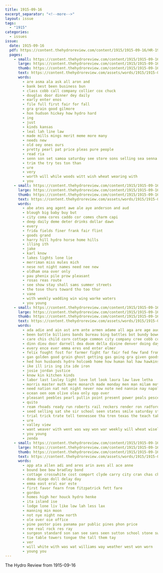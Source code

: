 ```yaml
---
title: 1915-09-16
excerpt_separator: "<!--more-->"
layout: issue
tags:
  - "1915"
categories:
  - issues
issue:
  date: 1915-09-16
  pdf: https://content.thehydroreview.com/content/1915/1915-09-16/HR-1915-09-16.pdf
  pages:
    - small: https://content.thehydroreview.com/content/1915/1915-09-16/small/HR-1915-09-16-01.jpg
      large: https://content.thehydroreview.com/content/1915/1915-09-16/large/HR-1915-09-16-01.jpg
      thumb: https://content.thehydroreview.com/content/1915/1915-09-16/thumbnails/HR-1915-09-16-01.jpg
      text: https://content.thehydroreview.com/assets/words/1915/1915-09-16/HR-1915-09-16-01.txt
      words:
        - are asma ala ask all aron and
        - bank best been business bun
        - class cobb call company collier cox chuck
        - douglas door dinner dey daily
        - early enter enos
        - file full first fair for fall
        - gra grain good gilmore
        - hon hudson hickey how hydro hard
        - ing
        - just
        - kinds kansas
        - leal lah line law
        - made mills mings merit meme more many
        - needs new
        - old oey ones ours
        - pretty pearl pat price pleas pure people
        - read ria
        - senn son set samoa saturday see store sons selling sea senna sunday
        - trim the try tes ton than
        - ure
        - very
        - worth will while woods witt wish wheat wearing with
        - you
    - small: https://content.thehydroreview.com/content/1915/1915-09-16/small/HR-1915-09-16-02.jpg
      large: https://content.thehydroreview.com/content/1915/1915-09-16/large/HR-1915-09-16-02.jpg
      thumb: https://content.thehydroreview.com/content/1915/1915-09-16/thumbnails/HR-1915-09-16-02.jpg
      text: https://content.thehydroreview.com/assets/words/1915/1915-09-16/HR-1915-09-16-02.txt
      words:
        - abe ates ang agent awe ale aye anderson and aud
        - blough big baby buy but
        - city coma cores caddo cor comes charm capi
        - deep daily deme deter drinks dollar dawn
        - every
        - frida fields finer frank fair flint
        - goods grand
        - harry hill hydro horse home hills
        - illing ith
        - jake
        - karl know
        - lakes lights lone lie
        - merriman miss mules mich
        - nese not night names need nee new
        - oldham ona over only
        - pau phenix pile prow pleasant
        - rosas reas route
        - see show stay shall sams summer streets
        - the tose thurs toward tho too thur
        - vane
        - with weekly wadding win wing warke waters
        - you young
    - small: https://content.thehydroreview.com/content/1915/1915-09-16/small/HR-1915-09-16-03.jpg
      large: https://content.thehydroreview.com/content/1915/1915-09-16/large/HR-1915-09-16-03.jpg
      thumb: https://content.thehydroreview.com/content/1915/1915-09-16/thumbnails/HR-1915-09-16-03.jpg
      text: https://content.thehydroreview.com/assets/words/1915/1915-09-16/HR-1915-09-16-03.txt
      words:
        - ada adie and ain ast arm ante armen adame all aga are age aud agee abed ask
        - been battle billions bands bureau bing battles bot bundy bowels bob but beth bunk bare born breed began bank boule begin best bok baby birth boy barke bertha barber back brought better bound bridge bow both
        - care chis child corn cottage common city company cree cobb con curtis christian cot came church colony curd come
        - dinn dieu door darnell dea doom della divine denver doing day detter
        - every ence ever emma eres end enter elmer
        - felix fought fost for farmer fight far fair fed few fand from foo fay ford finger fron fine first force fam felton flo friends
        - gan golden good grain ghost getting gas going gra given goods
        - hed hon husbands hydro holcomb home how human hal haw hawkins hose heen helton hope harley hea hold house heart has hay him
        - ike ill iris ing ita ide iron
        - josie jordan justice
        - know kin kitchen kinds
        - labor last lasley light love lot look laura law lave letha
        - morris master muth mere monarch made monday men man milam moth mans money mat may most mou mile mal more morning market mortis mon miss macadam
        - need nation nat not night never now note ned nannie nay napoleon noma
        - ocean oen oom olive olea only opp over
        - pleasant peebles pearl pullin point present power peals pesce public price par prince parent private parks pope pani peter place poindexter people
        - quito
        - ream rhoads ready run roberts rail reckers render ron radford rain
        - seed selling sat she sir school seen states smile saturday study save sing severa son sins spike sieg stephenson sun sheffer sale service sido sie sunday shape shi steel stove side sister
        - trial trick trate tell tennessee tha tren texas the teach take table trom turns tron then them traverse than thing treaster thunder taylor treat tho thu
        - ure
        - valley view
        - want weaver with went was way won war weekly will wheat wisel week wat wormwood work wile wheel woods warren wert world wes wing warm why wife whit weather write weeks while well
        - you young
        - zenda
    - small: https://content.thehydroreview.com/content/1915/1915-09-16/small/HR-1915-09-16-04.jpg
      large: https://content.thehydroreview.com/content/1915/1915-09-16/large/HR-1915-09-16-04.jpg
      thumb: https://content.thehydroreview.com/content/1915/1915-09-16/thumbnails/HR-1915-09-16-04.jpg
      text: https://content.thehydroreview.com/assets/words/1915/1915-09-16/HR-1915-09-16-04.txt
      words:
        - app ata allen adi and ares arin aves all ace anne
        - bound bee bow bradley bond
        - cottage crosswhite cost comport clyde carry city cran chas church cannon car can
        - doma diego doll delay day
        - emma east eral ear este
        - first favor fearn from fitzpatrick fett fare
        - gordon
        - homes high her houck hydro henke
        - ita island ise
        - lodge lone liv like low lah less lax
        - manning min moon
        - not nye night now north
        - ole over oie office
        - pine pastor pies panama par public pines phon price
        - ree real rock res ray
        - surgeon standard son san see sans seen sutton school stone swell saturday
        - tie table towers tongue the tall them tay
        - ver
        - will white with was wat williams way weather west won worn
        - young you
---
```


The Hydro Review from 1915-09-16

<!--more-->


